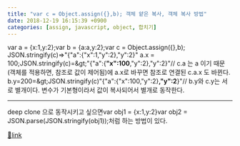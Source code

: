 ```yaml
---
title: "var c = Object.assign({},b); 객체 얕은 복사, 객체 복사 방법"
date: 2018-12-19 16:15:39 +0900
categories: [assign, javascript, object, 합치기]
---
```


var a = {x:1,y:2};var b = {a:a,y:2};var c = Object.assign({},b);  
JSON.stringify(c)=&gt;"{"a":{"x":1,"y":2},"y":2}"  &#xD;
a.x = 100;JSON.stringify(c)=&amp;gt;"{"a":{**"x":100**,"y":2},"y":2}"// c.a 는 a 이기 때문(객체를 적용하면, 참조로 값이 제어됨)에 a.x로 바꾸면 참조로 연결된 c.a.x 도 바뀐다.  
b.y=200=&amp;gt;JSON.stringify(c)"{"a":{"x":100,"y":2}**,"y":2**}"// b.y와 c.y는 서로 별개이다. 변수가 기본형이라서 값이 복사되어서 별개로 동작한다.  
  
- - - - - -

deep clone 으로 동작시키고 싶으면var obj1 = {x:1,y:2}var obj2 = JSON.parse(JSON.stringify(obj1));처럼 하는 방법이 있다.


[🔗link](http://www.mins01.com/mh/tech/read/1220)